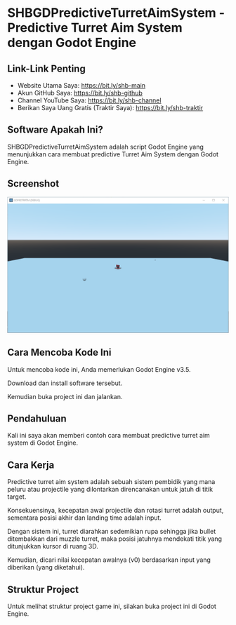 # SHBGDPredictiveTurretAimSystem - Predictive Turret Aim System dengan Godot Engine

## Link-Link Penting

- Website Utama Saya: https://bit.ly/shb-main
- Akun GitHub Saya: https://bit.ly/shb-github
- Channel YouTube Saya: https://bit.ly/shb-channel
- Berikan Saya Uang Gratis (Traktir Saya): https://bit.ly/shb-traktir

## Software Apakah Ini?

SHBGDPredictiveTurretAimSystem adalah script Godot Engine yang menunjukkan cara membuat predictive Turret Aim System dengan Godot Engine.

## Screenshot

![ScreenShot](.readme-assets/SHBGDPredictiveTurretAimSystem-1.png?raw=true)

## Cara Mencoba Kode Ini

Untuk mencoba kode ini, Anda memerlukan Godot Engine v3.5.

Download dan install software tersebut.

Kemudian buka project ini dan jalankan.

## Pendahuluan

Kali ini saya akan memberi contoh cara membuat predictive turret aim system di Godot Engine.

## Cara Kerja

Predictive turret aim system adalah sebuah sistem pembidik yang mana peluru atau projectile yang dilontarkan direncanakan untuk jatuh di titik target.

Konsekuensinya, kecepatan awal projectile dan rotasi turret adalah output, sementara posisi akhir dan landing time adalah input.

Dengan sistem ini, turret diarahkan sedemikian rupa sehingga jika bullet ditembakkan dari muzzle turret, maka posisi jatuhnya mendekati titik yang ditunjukkan kursor di ruang 3D.

Kemudian, dicari nilai kecepatan awalnya (v0) berdasarkan input yang diberikan (yang diketahui).

## Struktur Project

Untuk melihat struktur project game ini, silakan buka project ini di Godot Engine.